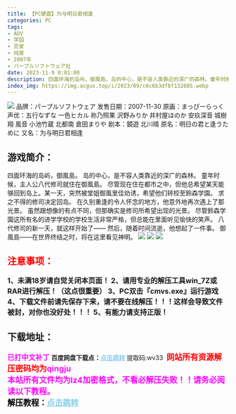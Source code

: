 ```yaml
---
title: 【PC硬盘】为与明日君相逢
categories: PC
tags:
- ADV
- 学园
- 恋爱
- 纯爱
- 2007年
- パープルソフトウェア社
date: 2023-11-9 0:01:00
description: 四面环海的岛屿，御風島。岛的中心，是不容人类靠近的深广的森林。童年时候，主人公八代修司就住在御風島。尽管现在住在都市之中，但他总希望某天能够回到岛上。某一天，突然被堂姐御風里佳劝诱，希望他们转校至鈴森学園。求之不得的修司决定回岛。在久别重逢的令人怀念的地方，他意外地再次遇上了那光景。虽然跟想像的有点不同，但那确实是修司所希望出现的光景。尽管鈴森学園这所有名的进学学校的学校生活非常严格，但总能在里面听见愉快的笑声。八代修司的新一天，就这样开始了——然后，随着时间流逝，他想起了一件事。御風島——在世界终结之时，将在这里看见神明。
index_img: https://img.acgus.top/i/2023/09/c6c6b3df8f132605.webp
---
```

![](https://img.acgus.top/i/2023/09/c6c6b3df8f132605.webp)
品牌：パープルソフトウェア
发售日期：2007-11-30
原画：まっぴーらっく
声优：五行なずな 一色ヒカル 祢乃照果 沢野みりか 井村屋ほのか 安玖深音 城樹翔 風音 小池竹蔵 北都南 倉田まりや
剧本：鏡遊 北川晴
原名：明日の君と逢うために
又名：为与明日君相逢

## 游戏简介：
四面环海的岛屿，御風島。
岛的中心，是不容人类靠近的深广的森林。
童年时候，主人公八代修司就住在御風島。
尽管现在住在都市之中，但他总希望某天能够回到岛上。某一天，突然被堂姐御風里佳劝诱，希望他们转校至鈴森学園。
求之不得的修司决定回岛。
在久别重逢的令人怀念的地方，他意外地再次遇上了那光景。
虽然跟想像的有点不同，但那确实是修司所希望出现的光景。
尽管鈴森学園这所有名的进学学校的学校生活非常严格，但总能在里面听见愉快的笑声。
八代修司的新一天，就这样开始了——
然后，随着时间流逝，他想起了一件事。
御風島——在世界终结之时，将在这里看见神明。
![](https://img.acgus.top/i/2023/09/bd46ee8634132550.webp)
![](https://img.acgus.top/i/2023/09/11472bc8ab132610.webp)
![](https://img.acgus.top/i/2023/09/826dc2f4e0132607.webp)





## <font color=#FF0000 >注意事项：</font>
<font size=3><b>1、未满18岁请自觉关闭本页面！
2、请用专业的解压工具win_7Z或RAR进行解压！（这点很重要）
3、PC双击『cmvs.exe』运行游戏
4、下载文件前请先保存下来，请不要在线解压！！！这样会导致文件被封，对你也没好处！！！
5、有能力请支持正版！</b></font>

## 下载地址：
<font color=#FF00FF size=3><b>已打中文补丁</b></font>
<b>百度网盘下载点：</b><a href="https://pan.baidu.com/s/1EdyFsfBByDtjDqVmDdn7lw?pwd=wv33" style="color: #87CEEB;"><b>点击跳转</b></a> 提取码:wv33
<a style="padding: 0" href="https://post.qingju.org/AD/"><img style="max-width:100%" src="https://img.acgus.top/i/2024/07/478f689b8021d8d499ab43d21acf137a.gif" alt=""></a>
<b><font color=#FF0000 size=4>网站所有资源解压密码均为</b></font><b><font color=#FF00FF size=4>qingju</font><font color=#FF0000 ></font></b><br><b><font color=#FF00FF size=4>本站所有文件均为lz4加密格式，不看必解压失败！！请务必阅读以下教程。</b></font><br><b><font color=#000 size=4>解压教程：</b><a href="https://post.qingju.org/tutorial/000/" style="color: #87CEEB;"><b>点击跳转</b></a>
